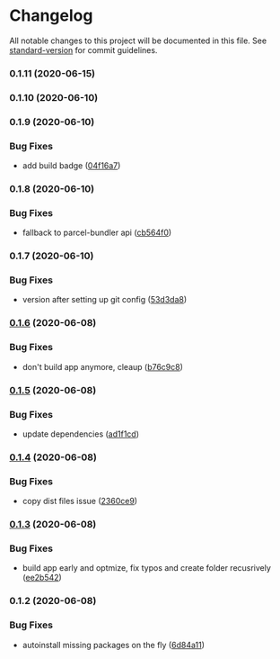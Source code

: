 # Changelog

All notable changes to this project will be documented in this file. See [standard-version](https://github.com/conventional-changelog/standard-version) for commit guidelines.

### 0.1.11 (2020-06-15)

### 0.1.10 (2020-06-10)

### 0.1.9 (2020-06-10)


### Bug Fixes

* add build badge ([04f16a7](https://github.com/RaviDasari/see-image-diff/commit/04f16a7ed24c04a88c840bb0b3f53213284677b9))

### 0.1.8 (2020-06-10)


### Bug Fixes

* fallback to parcel-bundler api ([cb564f0](https://github.com/RaviDasari/see-image-diff/commit/cb564f08d433e1f574ae90167c3d0a9db1114b48))

### 0.1.7 (2020-06-10)


### Bug Fixes

* version after setting up git config ([53d3da8](https://github.com/RaviDasari/see-image-diff/commit/53d3da821cd7f7675742cdc91579b599d00a4ec1))

### [0.1.6](https://github.com/RaviDasari/see-image-diff/compare/v0.1.5...v0.1.6) (2020-06-08)


### Bug Fixes

* don't build app anymore, cleaup ([b76c9c8](https://github.com/RaviDasari/see-image-diff/commit/b76c9c84fd19009ddaffcd516821448ac46bbf65))

### [0.1.5](https://github.com/RaviDasari/see-image-diff/compare/v0.1.4...v0.1.5) (2020-06-08)


### Bug Fixes

* update dependencies ([ad1f1cd](https://github.com/RaviDasari/see-image-diff/commit/ad1f1cda2dfde8c7fddc0812e0e070dcdb9eeaab))

### [0.1.4](https://github.com/RaviDasari/see-image-diff/compare/v0.1.3...v0.1.4) (2020-06-08)


### Bug Fixes

* copy dist files issue ([2360ce9](https://github.com/RaviDasari/see-image-diff/commit/2360ce9cccaa6d361316d575895c81940f7e8f16))

### [0.1.3](https://github.com/RaviDasari/see-image-diff/compare/v0.1.2...v0.1.3) (2020-06-08)


### Bug Fixes

* build app early and optmize, fix typos and create folder recusrively ([ee2b542](https://github.com/RaviDasari/see-image-diff/commit/ee2b542060ee4789d1af4eb8ecbd67424b517a92))

### 0.1.2 (2020-06-08)


### Bug Fixes

* autoinstall missing packages on the fly ([6d84a11](https://github.com/RaviDasari/see-image-diff/commit/6d84a1170b61c0270bb4ed85d356ba3ae5383143))
